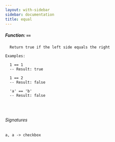 ```yaml
---
layout: with-sidebar
sidebar: documentation
title: equal
---
```


##### Function: `==`
```
  Return true if the left side equals the right

Examples:

  1 == 1
  -- Result: true

  1 == 2
  -- Result: false

  'a' == 'b'
  -- Result: false




```

###### Signatures
    a, a -> checkbox

